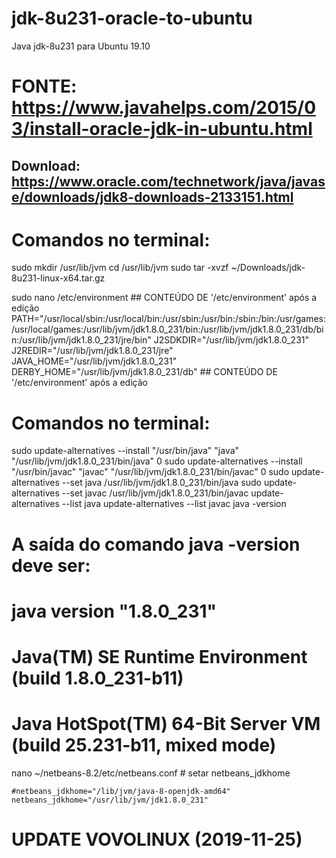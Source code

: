 # jdk-8u231-oracle-to-ubuntu
Java jdk-8u231 para Ubuntu 19.10
# FONTE: https://www.javahelps.com/2015/03/install-oracle-jdk-in-ubuntu.html

## Download: https://www.oracle.com/technetwork/java/javase/downloads/jdk8-downloads-2133151.html

# Comandos no terminal:
sudo mkdir /usr/lib/jvm
cd /usr/lib/jvm
sudo tar -xvzf ~/Downloads/jdk-8u231-linux-x64.tar.gz

sudo nano /etc/environment
    ## CONTEÚDO DE '/etc/environment' após a edição
    PATH="/usr/local/sbin:/usr/local/bin:/usr/sbin:/usr/bin:/sbin:/bin:/usr/games:/usr/local/games:/usr/lib/jvm/jdk1.8.0_231/bin:/usr/lib/jvm/jdk1.8.0_231/db/bin:/usr/lib/jvm/jdk1.8.0_231/jre/bin"
    J2SDKDIR="/usr/lib/jvm/jdk1.8.0_231"
    J2REDIR="/usr/lib/jvm/jdk1.8.0_231/jre"
    JAVA_HOME="/usr/lib/jvm/jdk1.8.0_231"
    DERBY_HOME="/usr/lib/jvm/jdk1.8.0_231/db"
    ## CONTEÚDO DE '/etc/environment' após a edição

# Comandos no terminal:
sudo update-alternatives --install "/usr/bin/java" "java" "/usr/lib/jvm/jdk1.8.0_231/bin/java" 0
sudo update-alternatives --install "/usr/bin/javac" "javac" "/usr/lib/jvm/jdk1.8.0_231/bin/javac" 0
sudo update-alternatives --set java /usr/lib/jvm/jdk1.8.0_231/bin/java
sudo update-alternatives --set javac /usr/lib/jvm/jdk1.8.0_231/bin/javac
update-alternatives --list java
update-alternatives --list javac
java -version
# A saída do comando java -version deve ser:
# java version "1.8.0_231"
# Java(TM) SE Runtime Environment (build 1.8.0_231-b11)
# Java HotSpot(TM) 64-Bit Server VM (build 25.231-b11, mixed mode)

nano ~/netbeans-8.2/etc/netbeans.conf
    # setar netbeans_jdkhome

    #netbeans_jdkhome="/lib/jvm/java-8-openjdk-amd64"
    netbeans_jdkhome="/usr/lib/jvm/jdk1.8.0_231"

# UPDATE VOVOLINUX (2019-11-25)
